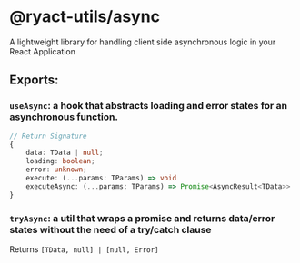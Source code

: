 # @ryact-utils/async

A lightweight library for handling client side asynchronous logic in your React Application

## Exports:

### `useAsync`: a hook that abstracts loading and error states for an asynchronous function.

```ts
// Return Signature
{
	data: TData | null;
	loading: boolean;
	error: unknown;
	execute: (...params: TParams) => void
	executeAsync: (...params: TParams) => Promise<AsyncResult<TData>>
}
```

### `tryAsync`: a util that wraps a promise and returns data/error states without the need of a try/catch clause

Returns `[TData, null] | [null, Error]`
